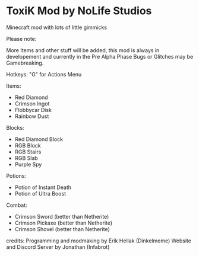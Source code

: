 # ToxiK Mod by NoLife Studios
Minecraft mod with lots of little gimmicks

Please note:

More Items and other stuff will be added,
this mod is always in developement and currently in the Pre Alpha Phase
Bugs or Glitches may be Gamebreaking.

Hotkeys:
"G" for Actions Menu


Items:
- Red Diamond
- Crimson Ingot
- Flobbycar Disk
- Rainbow Dust

Blocks:
- Red Diamond Block
- RGB Block
- RGB Stairs          
- RGB Slab            
- Purple Spy

Potions:
- Potion of Instant Death
- Potion of Ultra Boost

Combat:
- Crimson Sword (better than Netherite)
- Crimson Pickaxe (better than Netherite)
- Crimson Shovel (better than Netherite)

credits:
Programming and modmaking by Erik Hellak (Dinkelmeme)
Website and Discord Server by Jonathan (Infabrot)
